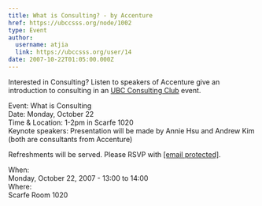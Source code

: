 ```yaml
---
title: What is Consulting? - by Accenture 
href: https://ubccsss.org/node/1002
type: Event
author:
  username: atjia
  link: https://ubccsss.org/user/14
date: 2007-10-22T01:05:00.000Z
---
```


<div class="field field-name-body field-type-text-with-summary field-label-hidden"><div class="field-items"><div class="field-item even"><p>Interested in Consulting?  Listen to speakers of Accenture give an introduction to consulting in an <a href="http://www.cus.sauder.ubc.ca/clubs/consulting">UBC Consulting Club</a> event.</p>
<p>Event: What is Consulting<br>
Date: Monday, October 22<br>
Time &amp; Location: 1-2pm in Scarfe 1020<br>
Keynote speakers: Presentation will be made by Annie Hsu and Andrew Kim (both are consultants from Accenture)</p>
<p>Refreshments will be served.  Please RSVP with <a href="/cdn-cgi/l/email-protection#294a46475a5c455d40474e4a455c4b694e44484045074a4644"><span class="__cf_email__" data-cfemail="33505c5d40465f475a5d54505f465173545e525a5f1d505c5e">[email&#xA0;protected]</span></a>.</p>
</div></div></div><div class="field field-name-field-dates field-type-datetime field-label-above"><div class="field-label">When:&#xA0;</div><div class="field-items"><div class="field-item even"><span class="date-display-single">Monday, October 22, 2007 - <span class="date-display-range"><span class="date-display-start">13:00</span> to <span class="date-display-end">14:00</span></span></span></div></div></div><div class="field field-name-field-location field-type-text field-label-above"><div class="field-label">Where:&#xA0;</div><div class="field-items"><div class="field-item even">Scarfe Room 1020</div></div></div>    <footer>
          </footer>
